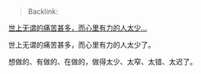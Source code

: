> Backlink: 

[世上无谓的痛苦甚多，而心里有力的人太少…](https://www.zhihu.com/pin/1369471176109060096)

世上无谓的痛苦甚多，而心里有力的人太少了。  
  
想做的、有做的、在做的，做得太少、太窄、太错、太迟了。
